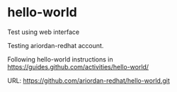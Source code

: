 # hello-world
Test using web interface

Testing ariordan-redhat account.

Following hello-world instructions in https://guides.github.com/activities/hello-world/

URL: https://github.com/ariordan-redhat/hello-world.git
